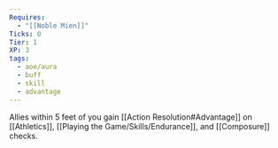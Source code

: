 ```yaml
---
Requires:
  - "[[Noble Mien]]"
Ticks: 0
Tier: 1
XP: 3
tags:
  - aoe/aura
  - buff
  - skill
  - advantage
---
```

Allies within 5 feet of you gain [[Action Resolution#Advantage]] on [[Athletics]], [[Playing the Game/Skills/Endurance]], and [[Composure]] checks.